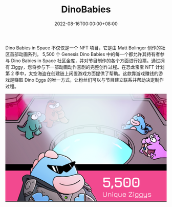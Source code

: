 ﻿---
title: "DinoBabies"
description: "DinoBabyMatt 的 5500 创世纪恐龙婴儿"
date: 2022-08-16T00:00:00+08:00
lastmod: 2022-08-16T00:00:00+08:00
draft: false
authors: ["boogArno"]
featuredImage: "dinobabies.png"
tags: ["Collectibles","DinoBabies"]
categories: ["nfts"]
nfts: ["Collectibles"]
blockchain: "ETH"
website: "https://www.dinobabies.io/"
twitter: "https://mobile.twitter.com/dinobabiesnft"
discord: ""
telegram: ""
github: ""
youtube: ""
twitch: ""
facebook: ""
instagram: ""
reddit: ""
medium: ""
steam: ""
gitbook: ""
googleplay: ""
appstore: ""
status: "Live"
weight: 
lightgallery: true
toc: true
pinned: false
recommend: false
recommend1: false
---
Dino Babies in Space 不仅仅是一个 NFT 项目，它是由 Matt Bolinger 创作的社区首部动画系列。 5,500 个 Genesis Dino Babies 中的每一个都允许其持有者参与 Dino Babies in Space 社区金库，并对节目制作的各个方面进行投票。通过拥有 Ziggy，您将参与下一部动画动作喜剧的完整创作过程。在恐龙宝宝 NFT 计划第 2 季中，太空海盗在创建链上闲置游戏方面提供了帮助。这款靠游戏赚钱的游戏是赚取 Dino Eggs 的唯一方式，让粉丝们可以与节目建立联系并帮助决定制作过程。

![dinobabies-dapp-collectibles-ethereum-image1_1add217b248ce44b2018a651112d03f0](dinobabies-dapp-collectibles-ethereum-image1_1add217b248ce44b2018a651112d03f0.png)